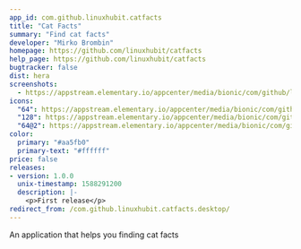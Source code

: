 ```yaml
---
app_id: com.github.linuxhubit.catfacts
title: "Cat Facts"
summary: "Find cat facts"
developer: "Mirko Brombin"
homepage: https://github.com/linuxhubit/catfacts
help_page: https://github.com/linuxhubit/catfacts
bugtracker: false
dist: hera
screenshots:
  - https://appstream.elementary.io/appcenter/media/bionic/com/github/linuxhubit.catfacts/BF50DDB9B8B5CBBB3063B50F519A94C7/screenshots/image-1_orig.png
icons:
  "64": https://appstream.elementary.io/appcenter/media/bionic/com/github/linuxhubit.catfacts/BF50DDB9B8B5CBBB3063B50F519A94C7/icons/64x64/com.github.linuxhubit.catfacts_com.github.linuxhubit.catfacts.png
  "128": https://appstream.elementary.io/appcenter/media/bionic/com/github/linuxhubit.catfacts/BF50DDB9B8B5CBBB3063B50F519A94C7/icons/128x128/com.github.linuxhubit.catfacts_com.github.linuxhubit.catfacts.png
  "64@2": https://appstream.elementary.io/appcenter/media/bionic/com/github/linuxhubit.catfacts/BF50DDB9B8B5CBBB3063B50F519A94C7/icons/64x64@2/com.github.linuxhubit.catfacts_com.github.linuxhubit.catfacts.png
color:
  primary: "#aa5fb0"
  primary-text: "#ffffff"
price: false
releases:
- version: 1.0.0
  unix-timestamp: 1588291200
  description: |-
    <p>First release</p>
redirect_from: /com.github.linuxhubit.catfacts.desktop/
---
```


<p>An application that helps you finding cat facts</p>